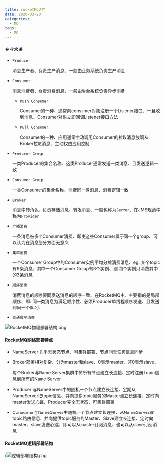 ```yaml
---
title: rocketMq入门
date: 2020-03-20
categories:
  - MQ
tags:
  - MQ
---
```

#### 专业术语

* `Producer` 

  消息生产者、负责生产消息、一般由业务系统负责生产消息

* `Consumer`

  消息消费者、负责消费消息、一般由后台系统负责异步消费

  * `Push Consumer`

    Consumer的一种、通常向consumer对象注册一个Listener接口、一旦收到消息、Consumer对象立即回调Listener接口方法

  * `Pull Consumer`

    Consumer的一种、应用通常主动调用Consumer的拉取消息放啊从Broker拉取消息、主动权由应用控制

* `Producer Group`

  一类Producer的集合名称、这类Producer通常发送一类消息、且发送逻辑一致

* `Consumer Group`

  一类Consumer的集合名称、消费同一类消息、消费逻辑一致

* `Broker`

  消息中转角色、负责存储消息、转发消息、一般也称为`Server`、在JMS规范中称为`Provider`

* `广播消费`

  一条消息被多个Consumer消费、即使这些Consumer属于同一个group、可以认为在消息划分方面无意义

* `集群消费`

  一个Consumer Group中的Consumer实例平均分摊消费消息、eg. 某个topic有9条消息、其中一个Consumer Group有3个实例、则 每个实例只消费其中的3条消息

* `顺序消息`

  消费消息的顺序要同发送消息的顺序一致、在RocketMQ中、主要指的是局部顺序、即: 同一类消息为满足顺序性、必须Producer单线程顺序发送、且发送到同一个队列、

* `普通顺序消费`



![RocketMQ物理部署结构.png](https://upload-images.jianshu.io/upload_images/14027542-720659236fc9c351.png?imageMogr2/auto-orient/strip%7CimageView2/2/w/1240)




#### RocketMQ网络部署特点

* NameServer 几乎无状态节点、可集群部署、节点间无任何信息同步

* Broker部署相对复杂、分为master和slave、0表示master、非0表示slave、

  每个Broker与Name Server集群中的所有节点建立长连接、定时注册Topic信息到所有的Name Server

* Producer 与NameServer中的随机一个节点建立长连接、定期从NameServer取topic信息、并向提供topic服务的Master建立长连接、定时向master发送心跳、Producer完全无状态、可集群部署

* Consumer与NameServer中随机一个节点建立长连接、从NameServer取topic路由信息、并向提供topic服务的Master、Slave建立长连接、定时向master、slave发送心跳、即可以从master订阅消息、也可以从slave订阅消息

#### RocketMQ逻辑部署结构

(![逻辑部署结构.png](https://upload-images.jianshu.io/upload_images/14027542-0a5961f3b407c08b.png?imageMogr2/auto-orient/strip%7CimageView2/2/w/1240)
